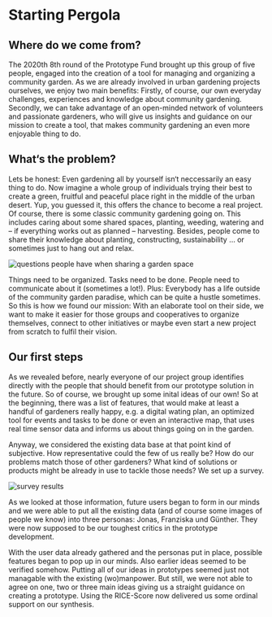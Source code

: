 # Starting Pergola

## Where do we come from?
The 2020th 8th round of the Prototype Fund brought up this group of five people, engaged into the creation of a tool for managing and organizing a community garden. As we are already involved in urban gardening projects ourselves, we enjoy two main benefits: Firstly, of course, our own everyday challenges, experiences and knowledge about community gardening. Secondly, we can take advantage of an open-minded network of volunteers and passionate gardeners, who will give us insights and guidance on our mission to create a tool, that makes community gardening an even more enjoyable thing to do. 


## What‘s the problem?

Lets be honest: Even gardening all by yourself isn‘t neccessarily an easy thing to do. Now imagine a whole group of individuals trying their best to create a green, fruitful and peaceful place right in the middle of the urban desert. Yup, you guessed it, this offers the chance to become a real project. 
Of course, there is some classic community gardening going on. This includes caring about some shared spaces, planting, weeding, watering and – if everything works out as planned – harvesting. Besides, people come to share their knowledge about planting, constructing, sustainability … or sometimes just to hang out and relax. 

![questions people have when sharing a garden space](https://github.com/community-garden/community-garden.github.io/wiki/images/questions-gif.gif)



Things need to be organized. Tasks need to be done. People need to communicate about it (sometimes a lot!). Plus: Everybody has a life outside of the community garden paradise, which can be quite a hustle sometimes. 
So this is how we found our mission: With an elaborate tool on their side, we want to make it easier for those groups and cooperatives to organize themselves, connect to other initiatives or maybe even start a new project from scratch to fulfil their vision.

## Our first steps

As we revealed before, nearly everyone of our project group identifies directly with the people that should benefit from our prototype solution in the future. So of course, we brought up some inital ideas of our own! So at the beginning, there was a list of features, that would make at least a handful of gardeners really happy, e.g. a digital wating plan, an optimized tool for events and tasks to be done or even an interactive map, that uses real time sensor data and informs us about things going on in the garden.


Anyway, we considered the existing data base at that point kind of subjective. How representative could the few of us really be? How do our problems match those of other gardeners? What kind of solutions or products might be already in use to tackle those needs? We set up a survey.

![survey results](https://github.com/community-garden/community-garden.github.io/wiki/images/Umfrage___englisch_2x.png)



As we looked at those information, future users began to form in our minds and we were able to put all the existing data (and of course some images of people we know) into three personas: Jonas, Franziska und Günther. They were now supposed to be our toughest critics in the prototype development. 


With the user data already gathered and the personas put in place, possible features began to pop up in our minds. Also earlier ideas seemed to be verified somehow. Putting all of our ideas in prototypes seemed just not managable with the existing (wo)manpower. But still, we were not able to agree on one, two or three main ideas giving us a straight guidance on creating a prototype. Using the RICE-Score now delivered us some ordinal support on our synthesis. 
